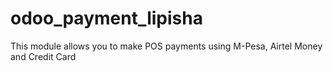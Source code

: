 # odoo_payment_lipisha
This module allows you to make POS payments using M-Pesa, Airtel Money and Credit Card
